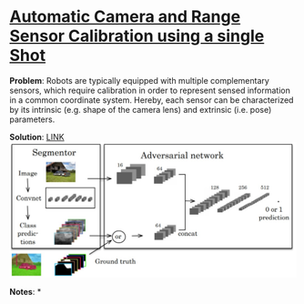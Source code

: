 # [Automatic Camera and Range Sensor Calibration using a single Shot](http://www.cvlibs.net/publications/Geiger2012ICRA.pdf)

**Problem**: Robots are typically equipped with multiple complementary sensors, which require calibration in order to represent
sensed information in a common coordinate system. Hereby,
each sensor can be characterized by its intrinsic (e.g. shape of
the camera lens) and extrinsic (i.e. pose) parameters. 

**Solution**: [LINK](https://papers.nips.cc/paper/5423-generative-adversarial-nets.pdf) 
![BILD](../images/adversarial_semseg.jpg?raw=true "Wireframe001")

**Notes**:
* 
